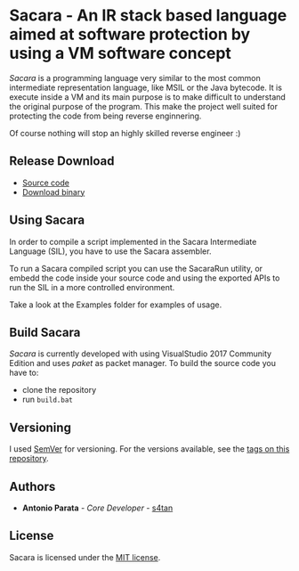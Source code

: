 # Sacara - An IR stack based language aimed at software protection by using a VM software concept
 
_Sacara_ is a programming language very similar to the most common intermediate representation language, like MSIL or the Java bytecode. 
It is execute inside a VM and its main purpose is to make difficult to understand the original purpose of the program.
This make the project well suited for protecting the code from being reverse enginnering. 

Of course nothing will stop an highly skilled reverse engineer :)

## Release Download
 - [Source code][1]
 - [Download binary][2]
 
## Using Sacara

In order to compile a script implemented in the Sacara Intermediate Language (SIL), you have to use the Sacara assembler. 

To run a Sacara compiled script you can use the SacaraRun utility, or embedd the code inside your source code and using the exported APIs to run the SIL in a more controlled environment.

Take a look at the Examples folder for examples of usage.

## Build Sacara
_Sacara_ is currently developed with using VisualStudio 2017 Community Edition and uses _paket_ as packet manager. To build the source code you have to:
* clone the repository
* run ``build.bat``

## Versioning

I used [SemVer](http://semver.org/) for versioning. For the versions available, see the [tags on this repository](https://github.com/enkomio/sacara/tags). 

## Authors

* **Antonio Parata** - *Core Developer* - [s4tan](https://twitter.com/s4tan)

## License

Sacara is licensed under the [MIT license](LICENSE.TXT).

  [1]: https://github.com/enkomio/sacara/tree/master/Src
  [2]: https://github.com/enkomio/sacara/releases/latest
